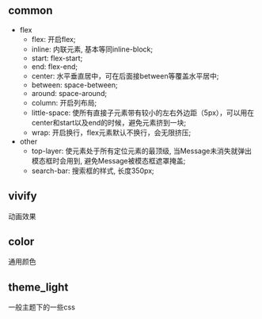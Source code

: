 
## common
+ flex
  + flex: 开启flex;
  + inline: 内联元素, 基本等同inline-block;
  + start: flex-start;
  + end: flex-end;
  + center: 水平垂直居中，可在后面接between等覆盖水平居中;
  + between: space-between;
  + around: space-around;
  + column: 开启列布局;
  + little-space: 使所有直接子元素带有较小的左右外边距（5px），可以用在center和start以及end的时候，避免元素挤到一块;
  + wrap: 开启换行，flex元素默认不换行，会无限挤压;
+ other
  + top-layer: 使元素处于所有定位元素的最顶级, 当Message未消失就弹出模态框时会用到, 避免Message被模态框遮罩掩盖;
  + search-bar: 搜索框的样式, 长度350px;

## vivify
动画效果

## color
通用颜色

## theme_light
一般主题下的一些css
